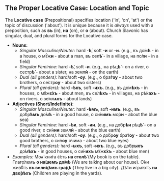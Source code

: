 ## The Proper Locative Case: Location and Topic

The **Locative case** (Prepositional) specifies location ('in', 'on', 'at') or the topic of discussion ('about'). It is unique because it is *always* used with a preposition, such as **въ** (in), **на** (on), or **о** (about). Church Slavonic has singular, dual, and plural forms for the Locative case.

* **Nouns:**
    * *Singular Masculine/Neuter:* hard **-ѣ́**, soft **-и** or **-и**. (e.g., въ до́м**ѣ** - in a house, о мꙋ́ж**и** - about a man, въ сел**ѣ̀** - in a village, на по́л**и** - in a field)
    * *Singular Feminine:* hard **-ѣ́**, soft **-и**. (e.g., на рѣц**ѣ̀** - on a river, о сестр**ѣ̀** - about a sister, на земл**ѝ** - on the earth)
    * *Dual (all genders):* hard/soft **-оу**. (e.g., о бра́т**оу** - about two brothers, о се́стр**оу** - about two sisters)
    * *Plural (all genders):* hard **-ѣхъ**, soft **-ихъ**. (e.g., въ до́м**ѣхъ** - in houses, о мꙋж**є́хъ** - about men, въ се́л**ѣхъ** - in villages, на рѣ́к**ахъ** - on rivers, о зе́мл**ѧхъ** - about lands)
* **Adjectives (Short/Indefinite):**
    * *Singular Masculine/Neuter:* hard **-ѣмъ**, soft **-имъ**. (e.g., въ до́бр**ѣмъ** до́м**ѣ** - in a good house, о си́н**имъ** мо́р**и** - about the blue sea)
    * *Singular Feminine:* hard **-ѣи**, soft **-ии**. (e.g., на до́бр**ѣи** рѣц**ѣ̀** - on a good river, о си́н**ии** земл**ѝ** - about the blue earth)
    * *Dual (all genders):* hard/soft **-оу**. (e.g., о до́бр**оу** бра́т**оу** - about two good brothers, о си́н**оу** о́чима - about two blue eyes)
    * *Plural (all genders):* hard **-ыхъ**, soft **-ихъ**. (e.g., въ до́бр**ыхъ** до́м**ѣхъ** - in good houses, о си́н**ихъ** мꙋж**є́хъ** - about blue men)
* *Examples:* Моѧ̀ кни́га є҆́сть **на столѣ̀** (My book is on the table). Глаго́лемъ **о на́шемъ до́мѣ** (We are talking about our house). О́ни живꙋ́тъ **въ вели́цѣмъ гра́дѣ** (They live in a big city). Дѣ́ти игра́ютъ **на дво́рѣхъ** (Children are playing in the yards).